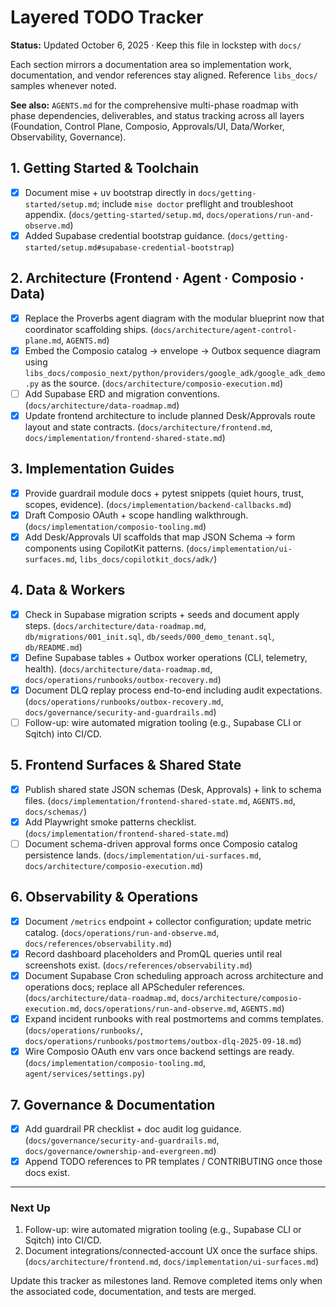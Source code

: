 # Layered TODO Tracker

**Status:** Updated October 6, 2025 · Keep this file in lockstep with `docs/`

Each section mirrors a documentation area so implementation work, documentation, and
vendor references stay aligned. Reference `libs_docs/` samples whenever noted.

**See also:** `AGENTS.md` for the comprehensive multi-phase roadmap with phase
dependencies, deliverables, and status tracking across all layers (Foundation, Control
Plane, Composio, Approvals/UI, Data/Worker, Observability, Governance).

## 1. Getting Started & Toolchain

- [x] Document mise + uv bootstrap directly in `docs/getting-started/setup.md`; include
      `mise doctor` preflight and troubleshoot appendix. (`docs/getting-started/setup.md`,
      `docs/operations/run-and-observe.md`)
- [x] Added Supabase credential bootstrap guidance. (`docs/getting-started/setup.md#supabase-credential-bootstrap`)

## 2. Architecture (Frontend · Agent · Composio · Data)

- [x] Replace the Proverbs agent diagram with the modular blueprint now that coordinator scaffolding ships. (`docs/architecture/agent-control-plane.md`, `AGENTS.md`)
- [x] Embed the Composio catalog → envelope → Outbox sequence diagram using
      `libs_docs/composio_next/python/providers/google_adk/google_adk_demo.py` as the source. (`docs/architecture/composio-execution.md`)
- [ ] Add Supabase ERD and migration conventions. (`docs/architecture/data-roadmap.md`)
- [x] Update frontend architecture to include planned Desk/Approvals route layout and
      state contracts. (`docs/architecture/frontend.md`, `docs/implementation/frontend-shared-state.md`)

## 3. Implementation Guides

- [x] Provide guardrail module docs + pytest snippets (quiet hours, trust, scopes,
      evidence). (`docs/implementation/backend-callbacks.md`)
- [x] Draft Composio OAuth + scope handling walkthrough. (`docs/implementation/composio-tooling.md`)
- [x] Add Desk/Approvals UI scaffolds that map JSON Schema → form components using
      CopilotKit patterns. (`docs/implementation/ui-surfaces.md`, `libs_docs/copilotkit_docs/adk/`)

## 4. Data & Workers

- [x] Check in Supabase migration scripts + seeds and document apply steps. (`docs/architecture/data-roadmap.md`, `db/migrations/001_init.sql`, `db/seeds/000_demo_tenant.sql`, `db/README.md`)
- [x] Define Supabase tables + Outbox worker operations (CLI, telemetry, health). (`docs/architecture/data-roadmap.md`, `docs/operations/runbooks/outbox-recovery.md`)
- [x] Document DLQ replay process end-to-end including audit expectations. (`docs/operations/runbooks/outbox-recovery.md`, `docs/governance/security-and-guardrails.md`)
- [ ] Follow-up: wire automated migration tooling (e.g., Supabase CLI or Sqitch) into CI/CD.

## 5. Frontend Surfaces & Shared State

- [x] Publish shared state JSON schemas (Desk, Approvals) + link to schema files. (`docs/implementation/frontend-shared-state.md`, `AGENTS.md`, `docs/schemas/`)
- [x] Add Playwright smoke patterns checklist. (`docs/implementation/frontend-shared-state.md`)
- [ ] Document schema-driven approval forms once Composio catalog persistence lands. (`docs/implementation/ui-surfaces.md`, `docs/architecture/composio-execution.md`)

## 6. Observability & Operations

- [x] Document `/metrics` endpoint + collector configuration; update metric catalog. (`docs/operations/run-and-observe.md`, `docs/references/observability.md`)
- [x] Record dashboard placeholders and PromQL queries until real screenshots exist. (`docs/references/observability.md`)
- [x] Document Supabase Cron scheduling approach across architecture and operations docs; replace all APScheduler references. (`docs/architecture/data-roadmap.md`, `docs/architecture/composio-execution.md`, `docs/operations/run-and-observe.md`, `AGENTS.md`)
- [x] Expand incident runbooks with real postmortems and comms templates. (`docs/operations/runbooks/`, `docs/operations/runbooks/postmortems/outbox-dlq-2025-09-18.md`)
- [x] Wire Composio OAuth env vars once backend settings are ready. (`docs/implementation/composio-tooling.md`, `agent/services/settings.py`)

## 7. Governance & Documentation

- [x] Add guardrail PR checklist + doc audit log guidance. (`docs/governance/security-and-guardrails.md`, `docs/governance/ownership-and-evergreen.md`)
- [x] Append TODO references to PR templates / CONTRIBUTING once those docs exist.

---

### Next Up

1. Follow-up: wire automated migration tooling (e.g., Supabase CLI or Sqitch) into CI/CD.
2. Document integrations/connected-account UX once the surface ships. (`docs/architecture/frontend.md`, `docs/implementation/ui-surfaces.md`)

Update this tracker as milestones land. Remove completed items only when the associated
code, documentation, and tests are merged.
